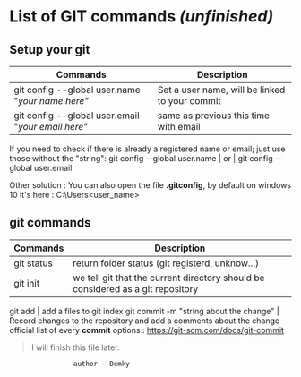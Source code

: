 List of GIT commands _(unfinished)_
==

Setup your git
--
Commands | Description
------------ | -------------
git config --global user.name "_your name here"_ | Set a user name, will be linked to your commit
git config --global user.email "_your email here"_ | same as previous this time with email

If you need to check if there is already a registered name or email; just use those without the "string":
git config --global user.name | or | git config --global user.email

Other solution : You can also open the file **.gitconfig**, by default on windows 10 it's here : C:\Users\<user_name>

git commands
--


Commands | Description
------------ | -------------
git status | return folder status (git registerd, unknow...)
git init | we tell git that the current directory should be considered as a git repository

git add <name> | add a files to git index
git commit -m "string about the change" | Record changes to the repository and add a comments about the change
official list of every **commit** options : https://git-scm.com/docs/git-commit

> I will finish this file later.

                    author - Demky
